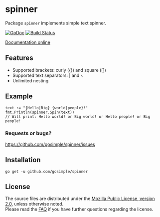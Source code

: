 spinner
=======

Package `spinner` implements simple text spinner.

[![GoDoc](https://godoc.org/github.com/gosimple/spinner?status.png)](https://godoc.org/github.com/gosimple/spinner)
[![Build Status](https://drone.io/github.com/gosimple/spinner/status.png)](https://drone.io/github.com/gosimple/spinner/latest)

[Documentation online](http://godoc.org/github.com/gosimple/spinner)

## Features

+ Supported brackets: curly ({}) and square ([])
+ Supported text separators: | and ~
+ Unlimited nesting

## Example

	text := "{Hello|Big} {world|people}!"
	fmt.Println(spinner.Spin(text))
	// Will print: Hello world! or Big world! or Hello people! or Big people!

### Requests or bugs? 
<https://github.com/gosimple/spinner/issues>

## Installation

	go get -u github.com/gosimple/spinner

## License

The source files are distributed under the 
[Mozilla Public License, version 2.0](http://mozilla.org/MPL/2.0/),
unless otherwise noted.  
Please read the [FAQ](http://www.mozilla.org/MPL/2.0/FAQ.html)
if you have further questions regarding the license.
